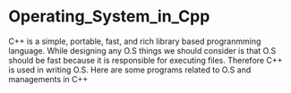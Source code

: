 # Operating_System_in_Cpp
C++ is a  simple, portable, fast, and rich library based progranmming language. While designing any O.S things we should consider is that O.S should be fast because it is responsible for executing files. Therefore C++ is used in writing O.S. Here are some programs related to O.S and managements in C++
